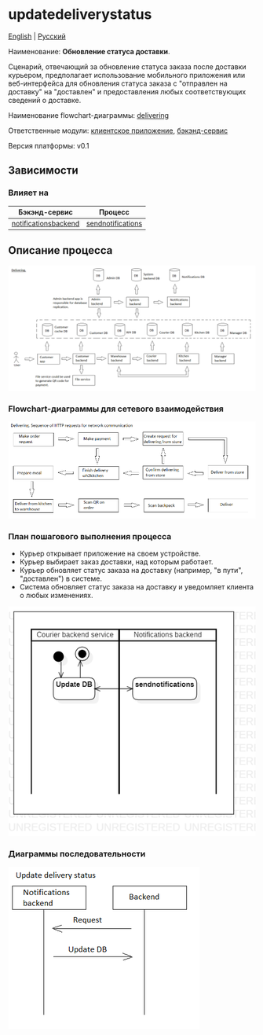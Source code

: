 # updatedeliverystatus

[English](updatedeliverystatus.md) | [Русский](updatedeliverystatus.ru.md)

Наименование: **Обновление статуса доставки**.

Сценарий, отвечающий за обновление статуса заказа после доставки курьером, предполагает использование мобильного приложения или веб-интерфейса для обновления статуса заказа с "отправлен на доставку" на "доставлен" и предоставления любых соответствующих сведений о доставке.

Наименование flowchart-диаграммы: [delivering](../../flowchartnames/delivering.ru.md)

Ответственные модули: [клиентское приложение](../../frontend/courierclient.md), [бэкэнд-сервис](../../backend/courierbackend.md)

Версия платформы: v0.1

## Зависимости

### Влияет на

| Бэкэнд-сервис | Процесс |
| --- | ---- |
| [notificationsbackend](../../backend/notificationsbackend.ru.md) | [sendnotifications](../notificationsbackend/sendnotifications.ru.md) |

## Описание процесса

![delivering_overall](../../img/flowchartnames/delivering_overall.png)

### Flowchart-диаграммы для сетевого взаимодействия

![overall.delivering](../../img/flowcharts/overall.delivering.png)

### План пошагового выполнения процесса

- Курьер открывает приложение на своем устройстве.
- Курьер выбирает заказ доставки, над которым работает.
- Курьер обновляет статус заказа на доставку (например, "в пути", "доставлен") в системе.
- Система обновляет статус заказа на доставку и уведомляет клиента о любых изменениях.

![courier.updatedeliverystatus](../../img/activitydiagrams/courier.updatedeliverystatus.png)

### Диаграммы последовательности

![courier.updatedeliverystatus](../../img/sequencediagram/courier.updatedeliverystatus.png)
